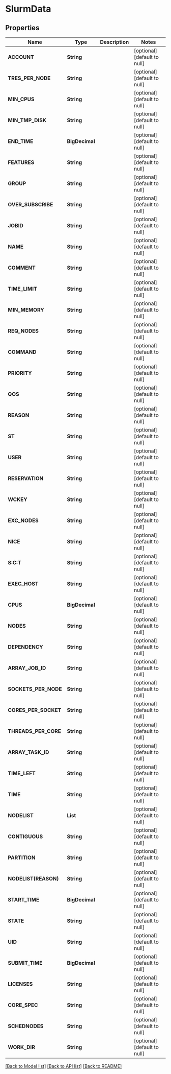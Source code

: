# SlurmData
## Properties

Name | Type | Description | Notes
------------ | ------------- | ------------- | -------------
**ACCOUNT** | **String** |  | [optional] [default to null]
**TRES\_PER\_NODE** | **String** |  | [optional] [default to null]
**MIN\_CPUS** | **String** |  | [optional] [default to null]
**MIN\_TMP\_DISK** | **String** |  | [optional] [default to null]
**END\_TIME** | **BigDecimal** |  | [optional] [default to null]
**FEATURES** | **String** |  | [optional] [default to null]
**GROUP** | **String** |  | [optional] [default to null]
**OVER\_SUBSCRIBE** | **String** |  | [optional] [default to null]
**JOBID** | **String** |  | [optional] [default to null]
**NAME** | **String** |  | [optional] [default to null]
**COMMENT** | **String** |  | [optional] [default to null]
**TIME\_LIMIT** | **String** |  | [optional] [default to null]
**MIN\_MEMORY** | **String** |  | [optional] [default to null]
**REQ\_NODES** | **String** |  | [optional] [default to null]
**COMMAND** | **String** |  | [optional] [default to null]
**PRIORITY** | **String** |  | [optional] [default to null]
**QOS** | **String** |  | [optional] [default to null]
**REASON** | **String** |  | [optional] [default to null]
**ST** | **String** |  | [optional] [default to null]
**USER** | **String** |  | [optional] [default to null]
**RESERVATION** | **String** |  | [optional] [default to null]
**WCKEY** | **String** |  | [optional] [default to null]
**EXC\_NODES** | **String** |  | [optional] [default to null]
**NICE** | **String** |  | [optional] [default to null]
**S:C:T** | **String** |  | [optional] [default to null]
**EXEC\_HOST** | **String** |  | [optional] [default to null]
**CPUS** | **BigDecimal** |  | [optional] [default to null]
**NODES** | **String** |  | [optional] [default to null]
**DEPENDENCY** | **String** |  | [optional] [default to null]
**ARRAY\_JOB\_ID** | **String** |  | [optional] [default to null]
**SOCKETS\_PER\_NODE** | **String** |  | [optional] [default to null]
**CORES\_PER\_SOCKET** | **String** |  | [optional] [default to null]
**THREADS\_PER\_CORE** | **String** |  | [optional] [default to null]
**ARRAY\_TASK\_ID** | **String** |  | [optional] [default to null]
**TIME\_LEFT** | **String** |  | [optional] [default to null]
**TIME** | **String** |  | [optional] [default to null]
**NODELIST** | **List** |  | [optional] [default to null]
**CONTIGUOUS** | **String** |  | [optional] [default to null]
**PARTITION** | **String** |  | [optional] [default to null]
**NODELIST(REASON)** | **String** |  | [optional] [default to null]
**START\_TIME** | **BigDecimal** |  | [optional] [default to null]
**STATE** | **String** |  | [optional] [default to null]
**UID** | **String** |  | [optional] [default to null]
**SUBMIT\_TIME** | **BigDecimal** |  | [optional] [default to null]
**LICENSES** | **String** |  | [optional] [default to null]
**CORE\_SPEC** | **String** |  | [optional] [default to null]
**SCHEDNODES** | **String** |  | [optional] [default to null]
**WORK\_DIR** | **String** |  | [optional] [default to null]

[[Back to Model list]](../README.md#documentation-for-models) [[Back to API list]](../README.md#documentation-for-api-endpoints) [[Back to README]](../README.md)

